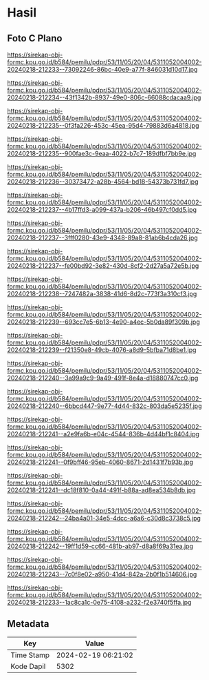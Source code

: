 # Hasil

## Foto C Plano

https://sirekap-obj-formc.kpu.go.id/b584/pemilu/pdpr/53/11/05/20/04/5311052004002-20240218-212233--73092246-86bc-40e9-a77f-846031d10d17.jpg

https://sirekap-obj-formc.kpu.go.id/b584/pemilu/pdpr/53/11/05/20/04/5311052004002-20240218-212234--43f1342b-8937-49e0-806c-66088cdacaa9.jpg

https://sirekap-obj-formc.kpu.go.id/b584/pemilu/pdpr/53/11/05/20/04/5311052004002-20240218-212235--0f3fa226-453c-45ea-95d4-79883d6a4818.jpg

https://sirekap-obj-formc.kpu.go.id/b584/pemilu/pdpr/53/11/05/20/04/5311052004002-20240218-212235--900fae3c-9eaa-4022-b7c7-189dfbf7bb9e.jpg

https://sirekap-obj-formc.kpu.go.id/b584/pemilu/pdpr/53/11/05/20/04/5311052004002-20240218-212236--30373472-a28b-4564-bd18-54373b731fd7.jpg

https://sirekap-obj-formc.kpu.go.id/b584/pemilu/pdpr/53/11/05/20/04/5311052004002-20240218-212237--4b17ffd3-a099-437a-b206-46b497cf0dd5.jpg

https://sirekap-obj-formc.kpu.go.id/b584/pemilu/pdpr/53/11/05/20/04/5311052004002-20240218-212237--3fff0280-43e9-4348-89a8-81ab6b4cda26.jpg

https://sirekap-obj-formc.kpu.go.id/b584/pemilu/pdpr/53/11/05/20/04/5311052004002-20240218-212237--fe00bd92-3e82-430d-8cf2-2d27a5a72e5b.jpg

https://sirekap-obj-formc.kpu.go.id/b584/pemilu/pdpr/53/11/05/20/04/5311052004002-20240218-212238--7247482a-3838-41d6-8d2c-773f3a310cf3.jpg

https://sirekap-obj-formc.kpu.go.id/b584/pemilu/pdpr/53/11/05/20/04/5311052004002-20240218-212239--693cc7e5-6b13-4e90-a4ec-5b0da89f309b.jpg

https://sirekap-obj-formc.kpu.go.id/b584/pemilu/pdpr/53/11/05/20/04/5311052004002-20240218-212239--f21350e8-49cb-4076-a8d9-5bfba71d8be1.jpg

https://sirekap-obj-formc.kpu.go.id/b584/pemilu/pdpr/53/11/05/20/04/5311052004002-20240218-212240--3a99a9c9-9a49-491f-8e4a-d18880747cc0.jpg

https://sirekap-obj-formc.kpu.go.id/b584/pemilu/pdpr/53/11/05/20/04/5311052004002-20240218-212240--6bbcd447-9e77-4d44-832c-803da5e5235f.jpg

https://sirekap-obj-formc.kpu.go.id/b584/pemilu/pdpr/53/11/05/20/04/5311052004002-20240218-212241--a2e9fa6b-e04c-4544-836b-4d44bf1c8404.jpg

https://sirekap-obj-formc.kpu.go.id/b584/pemilu/pdpr/53/11/05/20/04/5311052004002-20240218-212241--0f9bff46-95eb-4060-8671-2d1431f7b93b.jpg

https://sirekap-obj-formc.kpu.go.id/b584/pemilu/pdpr/53/11/05/20/04/5311052004002-20240218-212241--dc18f810-0a44-491f-b88a-ad8ea534b8db.jpg

https://sirekap-obj-formc.kpu.go.id/b584/pemilu/pdpr/53/11/05/20/04/5311052004002-20240218-212242--24ba4a01-34e5-4dcc-a6a6-c30d8c3738c5.jpg

https://sirekap-obj-formc.kpu.go.id/b584/pemilu/pdpr/53/11/05/20/04/5311052004002-20240218-212242--19ff1d59-cc66-481b-ab97-d8a8f69a31ea.jpg

https://sirekap-obj-formc.kpu.go.id/b584/pemilu/pdpr/53/11/05/20/04/5311052004002-20240218-212243--7c0f8e02-a950-41d4-842a-2b0f1b514606.jpg

https://sirekap-obj-formc.kpu.go.id/b584/pemilu/pdpr/53/11/05/20/04/5311052004002-20240218-212233--1ac8ca1c-0e75-4108-a232-f2e3740f5ffa.jpg


## Metadata

| Key        | Value               |
| ---------- | ------------------- |
| Time Stamp | 2024-02-19 06:21:02 |
| Kode Dapil | 5302                |



